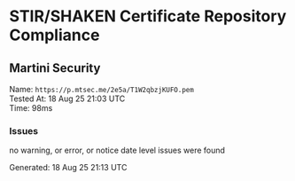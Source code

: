 # STIR/SHAKEN Certificate Repository Compliance

## Martini Security

Name: `https://p.mtsec.me/2e5a/T1W2qbzjKUFO.pem`\
Tested At: 18 Aug 25 21:03 UTC\
Time: 98ms

### Issues

no warning, or error, or notice date level issues were found

Generated: 18 Aug 25 21:13 UTC